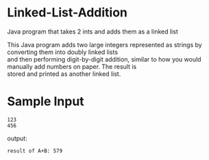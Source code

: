 # Linked-List-Addition
Java program that takes 2 ints and adds them as a linked list

This Java program adds two large integers represented as strings by converting them into doubly linked lists <br>
and then performing digit-by-digit addition, similar to how you would manually add numbers on paper. The result is <br>
stored and printed as another linked list.<br>

<h1>Sample Input</h1>

```
123
456
```

output:

```
result of A+B: 579
```
